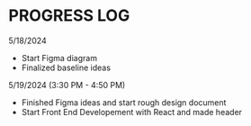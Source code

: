 # PROGRESS LOG

5/18/2024
- Start Figma diagram
- Finalized baseline ideas

5/19/2024 (3:30 PM - 4:50 PM)
- Finished Figma ideas and start rough design document
- Start Front End Developement with React and made header
